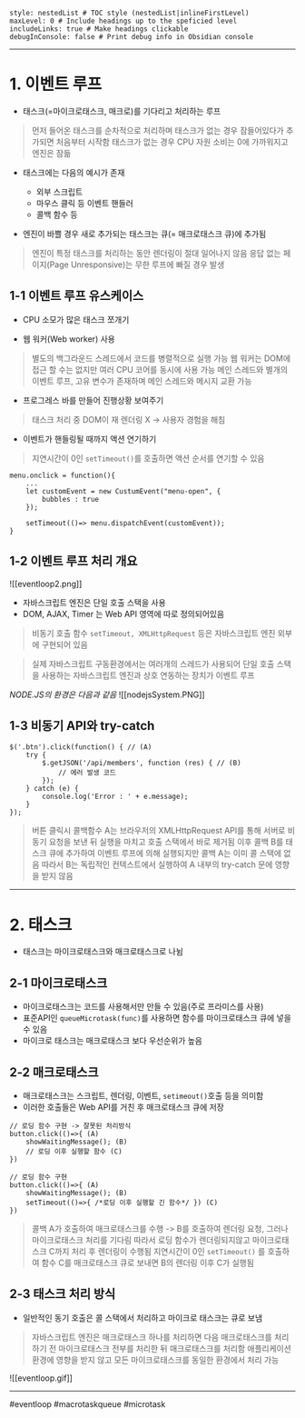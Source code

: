 ```table-of-contents
style: nestedList # TOC style (nestedList|inlineFirstLevel)
maxLevel: 0 # Include headings up to the speficied level
includeLinks: true # Make headings clickable
debugInConsole: false # Print debug info in Obsidian console
```
---
# 1. 이벤트 루프

- 태스크(=마이크로태스크, 매크로)를 기다리고 처리하는 루프
>먼저 들어온 태스크를 순차적으로 처리하며 태스크가 없는 경우 잠들어있다가 추가되면 처음부터 시작함
>태스크가 없는 경우 CPU 자원 소비는 0에 가까워지고 엔진은 잠듦

- 태스크에는 다음의 예시가 존재
	- 외부 스크립트
	- 마우스 클릭 등 이벤트 핸들러
	- 콜백 함수 등

- 엔진이 바쁠 경우 새로 추가되는 태스크는 큐(= 매크로태스크 큐)에 추가됨
>엔진이 특정 태스크를 처리하는 동안 렌더링이 절대 일어나지 않음
>응답 없는 페이지(Page Unresponsive)는 무한 루프에 빠질 경우 발생

## 1-1 이벤트 루프 유스케이스

- CPU 소모가 많은 태스크 쪼개기

- 웹 워커(Web worker) 사용
>별도의 백그라운드 스레드에서 코드를 병렬적으로 실행 가능
>웹 워커는 DOM에 접근 할 수는 없지만 여러 CPU 코어를 동시에 사용 가능
>메인 스레드와 별개의 이벤트 루프, 고유 변수가 존재하며 메인 스레드와 메시지 교환 가능

- 프로그레스 바를 만들어 진행상황 보여주기
>태스크 처리 중 DOM이 재 렌더링 X -> 사용자 경험을 해침

- 이벤트가 핸들링될 때까지 액션 연기하기
> 지연시간이 0인 `setTimeout()`를 호출하면 액션 순서를 연기할 수 있음
```
menu.onclick = function(){
	...
	let customEvent = new CustumEvent("menu-open", {
		bubbles : true
	});

	setTimeout(()=> menu.dispatchEvent(customEvent));
}

```

## 1-2 이벤트 루프 처리 개요

![[eventloop2.png]]

- 자바스크립트 엔진은 단일 호출 스택을 사용
- DOM, AJAX, Timer 는 Web API 영역에 따로 정의되어있음
>비동기 호출 함수 `setTimeout, XMLHttpRequest` 등은 자바스크립트 엔진 외부에 구현되어 있음

>실제 자바스크립트 구동환경에서는 여러개의 스레드가 사용되어
>단일 호출 스택을 사용하는 자바스크립트 엔진과 상호 연동하는 장치가 이벤트 루프

*NODE.JS의 환경은 다음과 같음*
![[nodejsSystem.PNG]]

## 1-3 비동기 API와 try-catch

```
$('.btn').click(function() { // (A)
    try {
        $.getJSON('/api/members', function (res) { // (B)
            // 에러 발생 코드
        });
    } catch (e) {
        console.log('Error : ' + e.message);
    }
});
```

> 버튼 클릭시 콜백함수 A는 브라우저의 XMLHttpRequest API를 통해 
> 서버로 비동기 요청을 보낸 뒤 실행을 마치고 호출 스택에서 바로 제거됨
> 이후 콜백 B를 태스크 큐에 추가하여 이벤트 루프에 의해 실행되지만 콜백 A는 이미 콜 스택에 없음
> 따라서 B는 독립적인 컨텍스트에서 실행하여 A 내부의 try-catch 문에 영향을 받지 않음

---
# 2. 태스크

- 태스크는 마이크로태스크와 매크로태스크로 나뉨

## 2-1 마이크로태스크

- 마이크로태스크는 코드를 사용해서만 만들 수 있음(주로 프라미스를 사용)
- 표준API인 `queueMicrotask(func)`를 사용하면 함수를 마이크로태스크 큐에 넣을 수 있음
- 마이크로 태스크는 매크로태스크 보다 우선순위가 높음

## 2-2 매크로태스크

- 매크로태스크는 스크립트, 렌더링, 이벤트, `setimeout()`호출 등을 의미함
- 이러한 호출들은 Web API를 거친 후 매크로태스크 큐에 저장 
```
// 로딩 함수 구현 -> 잘못된 처리방식
button.click(()=>{ (A)
	showWaitingMessage(); (B)
	// 로딩 이후 실행할 함수 (C)
})

// 로딩 함수 구현
button.click(()=>{ (A)
	showWaitingMessage(); (B)
	setTimeout(()=>{ /*로딩 이후 실행할 긴 함수*/ }) (C)
})
```

> 콜백 A가 호출하여 매크로태스크를 수행 -> B를 호출하여 렌더링 요청, 그러나 마이크로태스크 처리를 기다림 
> 따라서 로딩 함수가 렌더링되지않고 마이크로태스크 C까지 처리 후 렌더링이 수행됨
> 지연시간이 0인 `setTimeout()` 를 호출하여 함수 C를 매크로태스크 큐로 보내면 B의 렌더링 이후 C가 실행됨

## 2-3 태스크 처리 방식

- 일반적인 동기 호출은 콜 스택에서 처리하고 마이크로 태스크는 큐로 보냄
> 자바스크립트 엔진은 매크로태스크 하나를 처리하면 다음 매크로태스크를 처리하기 전
> 마이크로태스크 전부를 처리한 뒤 매크로태스크를 처리함
> 애플리케이션 환경에 영향을 받지 않고 모든 마이크로태스크를 동일한 환경에서 처리 가능

![[eventloop.gif]]

---
#eventloop #macrotaskqueue #microtask
